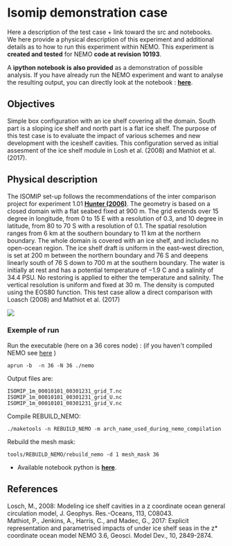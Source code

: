 
# Isomip demonstration case
Here a description of the test case + link toward the src and notebooks. 
<br>
We here provide a physical description of this experiment and additional details as to how to run this experiment within NEMO. This experiment is **created and tested** for NEMO **code at revision 10193**. 

A **ipython notebook is also provided** as a demonstration of possible analysis. If you have already run the NEMO experiment and want to analyse the resulting output, you can directly look at the notebook : **[here](https://github.com/pmathiot/NEMO-test-cases/tree/master/isomip/notebook/isomip_notebook.ipynb)**.

## Objectives
Simple box configuration with an ice shelf covering all the domain. South part is a sloping ice shelf and north part is a flat ice shelf. The purpose of this test case is to evaluate the impact of various schemes and new development with the iceshelf cavities. This configuration served as initial assesment of the ice shelf module in Losh et al. (2008) and Mathiot et al. (2017).

## Physical description
The ISOMIP set-up follows the recommendations of the inter comparison project for experiment 1.01 **[Hunter (2006)](http://staff.acecrc.org.au/~bkgalton/ISOMIP/test_cavities.pdf)**. The geometry is based on a closed domain with a flat seabed fixed at 900 m. The grid extends over 15 degree in longitude, from 0 to 15 E with a resolution of 0.3, and 10 degree in latitude, from 80 to 70 S with a resolution of 0.1. The spatial resolution ranges from 6 km at the southern boundary to 11 km at the northern boundary. The whole domain is covered with an ice shelf, and includes no open-ocean region. The ice shelf draft is uniform in the east–west direction, is set at 200 m between the northern boundary and 76 S and deepens linearly south of 76 S down to 700 m at the southern boundary. The water is initially at rest and has a potential temperature of −1.9 C and a salinity of 34.4 PSU. No restoring is applied to either the temperature and salinity.
The vertical resolution is uniform and fixed at 30 m. The density  is  computed  using  the EOS80 function. This test case allow a direct comparison with Loasch (2008) and Mathiot et al. (2017)

<img src="./figures/ISOMIP_geometry.jpg">

### Exemple of run

Run the executable (here on a 36 cores node) : (if you haven't compiled NEMO see [here](https://github.com/sflavoni/NEMO-test-cases) )
``` 
aprun -b  -n 36 -N 36 ./nemo
```
Output files are: <br>
```
ISOMIP_1m_00010101_00301231_grid_T.nc
ISOMIP_1m_00010101_00301231_grid_U.nc
ISOMIP_1m_00010101_00301231_grid_V.nc
```
Compile REBUILD_NEMO:
```
./maketools -n REBUILD_NEMO -m arch_name_used_during_nemo_compilation
```
Rebuild the mesh mask: <br>
```
tools/REBUILD_NEMO/rebuild_nemo -d 1 mesh_mask 36
```

* Available notebook python is **[here](https://github.com/pmathiot/NEMO-test-cases/tree/master/isomip/notebook/isomip_notebook.ipynb)**.

## References
Losch, M., 2008: Modeling ice shelf cavities in a z coordinate ocean general circulation model, J. Geophys. Res.-Oceans, 113, C08043.<br>
Mathiot, P., Jenkins, A., Harris, C., and Madec, G., 2017: Explicit representation and parametrised impacts of under ice shelf seas in the z* coordinate ocean model NEMO 3.6, Geosci. Model Dev., 10, 2849-2874.
